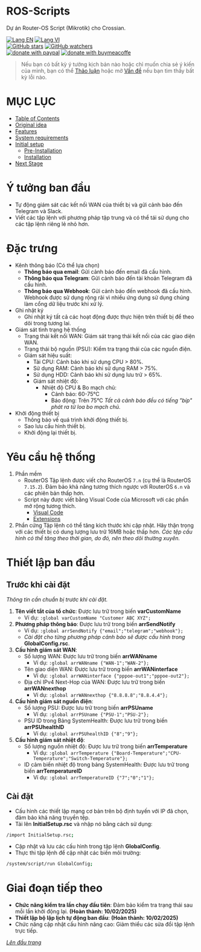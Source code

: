 # ROS-Scripts
Dự án Router-OS Script (Mikrotik) cho Crossian.

[![Lang EN](https://img.shields.io/badge/lang-en-yellow)](https://github.com/quachdoduy/ROS-Scripts/blob/main/README.md)
[![Lang VI](https://img.shields.io/badge/lang-vi-green)](https://github.com/quachdoduy/Mikrotik-RouterOS-Script/blob/main/README.vi.md)<br/>
[![GitHub stars](https://img.shields.io/github/stars/quachdoduy/ROS-Scripts?logo=GitHub&style=flat&color=red)](https://github.com/quachdoduy/ROS-Scripts/stargazers)
[![GitHub watchers](https://img.shields.io/github/watchers/quachdoduy/ROS-Scripts?logo=GitHub&style=flat&color=blue)](https://github.com/quachdoduy/ROS-Scripts/watchers)<br/>
[![donate with paypal](https://img.shields.io/badge/Like_it%3F-Donate!-green?logo=githubsponsors&logoColor=orange&style=flat)](https://paypal.me/quachdoduy)
[![donate with buymeacoffe](https://img.shields.io/badge/Like_it%3F-Donate!-blue?logo=githubsponsors&logoColor=orange&style=flat)](https://buymeacoffee.com/quachdoduy)

>Nếu bạn có bất kỳ ý tưởng kịch bản nào hoặc chỉ muốn chia sẻ ý kiến ​​của mình, bạn có thể [Thảo luận](https://github.com/quachdoduy/ROS-Scripts/discussions/) hoặc mở [Vấn đề](https://github.com/quachdoduy/ROS-Scripts/issues) nếu bạn tìm thấy bất kỳ lỗi nào.

# MỤC LỤC
- [Table of Contents](#table-of-contents)
- [Original idea](#original-idea)
- [Features](#features)
- [System requirements](#system-requirements)
- [Initial setup](#initial-setup)
    - [Pre-Installation](#pre-installation)
    - [Installation](#installation)
- [Next Stage](#next-stage)

# Ý tưởng ban đầu
- Tự động giám sát các kết nối WAN của thiết bị và gửi cảnh báo đến Telegram và Slack.
- Viết các tập lệnh với phương pháp tập trung và có thể tái sử dụng cho các tập lệnh riêng lẻ nhỏ hơn.

# Đặc trưng
- Kênh thông báo (Có thể lựa chọn)
    - **Thông báo qua email**: Gửi cảnh báo đến email đã cấu hình.
    - **Thông báo qua Telegram**: Gửi cảnh báo đến tài khoản Telegram đã cấu hình.
    - **Thông báo qua Webhook**: Gửi cảnh báo đến webhook đã cấu hình. Webhook được sử dụng rộng rãi vì nhiều ứng dụng sử dụng chúng làm cổng dữ liệu trước khi xử lý.
- Ghi nhật ký
    - Ghi nhật ký tất cả các hoạt động được thực hiện trên thiết bị để theo dõi trong tương lai.
- Giám sát tình trạng hệ thống
    - Trạng thái kết nối WAN: Giám sát trạng thái kết nối của các giao diện WAN.
    - Trạng thái bộ nguồn (PSU): Kiểm tra trạng thái của các nguồn điện.
    - Giám sát hiệu suất:
        - Tải CPU: Cảnh báo khi sử dụng CPU > 80%.
        - Sử dụng RAM: Cảnh báo khi sử dụng RAM > 75%.
        - Sử dụng HDD: Cảnh báo khi sử dụng lưu trữ > 65%.
        - Giám sát nhiệt độ:
            - Nhiệt độ CPU & Bo mạch chủ:
                - Cảnh báo: 60-75°C
                - Báo động: Trên 75°C
    *Tất cả cảnh báo đều có tiếng "bíp" phát ra từ loa bo mạch chủ.*
- Khởi động thiết bị
    - Thông báo về quá trình khởi động thiết bị.
    - Sao lưu cấu hình thiết bị.
    - Khởi động lại thiết bị.

# Yêu cầu hệ thống
1. Phần mềm
    - RouterOS
    Tập lệnh được viết cho RouterOS `7.n` (cụ thể là RouterOS `7.15.2`). Đảm bảo khả năng tương thích ngược với RouterOS `6.n` và các phiên bản thấp hơn.
    - Script này được viết bằng Visual Code của Microsoft với các phần mở rộng tương thích.
        - [Visual Code](https://code.visualstudio.com/download)
        - [Extensions](https://github.com/devMikeUA/vscode_mikrotik_routeros_script)
2. Phần cứng
Tập lệnh có thể tăng kích thước khi cập nhật. Hãy thận trọng với các thiết bị có dung lượng lưu trữ 16MB hoặc thấp hơn.
*Các tệp cấu hình có thể tăng theo thời gian, do đó, nên theo dõi thường xuyên.*

# Thiết lập ban đầu
## Trước khi cài đặt
*Thông tin cần chuẩn bị trước khi cài đặt.*
1. **Tên viết tắt của tổ chức**: Được lưu trữ trong biến **varCustomName**
    - Ví dụ: `:global varCustomName "Customer ABC XYZ";`
2. **Phương pháp thông báo**: Được lưu trữ trong biến **arrSendNotify**
    - Ví dụ: `:global arrSendNotify {"email";"telegram";"webhook"};`
    - *Cài đặt cho từng phương pháp cảnh báo sẽ được cấu hình trong* **GlobalConfig.rsc**.
3. **Cấu hình giám sát WAN**:
    - Số lượng WAN: Được lưu trữ trong biến **arrWANname**
        - Ví dụ: `:global arrWANname {"WAN-1";"WAN-2"};`
    - Tên giao diện WAN: Được lưu trữ trong biến **arrWANinterface**
        - Ví dụ: `:global arrWANinterface {"pppoe-out1";"pppoe-out2"};`
    - Địa chỉ IPv4 Next-Hop của WAN: Được lưu trữ trong biến **arrWANnexthop**
        - Ví dụ: `:global arrWANnexthop {"8.8.8.8";"8.8.4.4"};`
4. **Cấu hình giám sát nguồn điện**:
    - Số lượng PSU: Được lưu trữ trong biến **arrPSUname**
        - Ví dụ: `:global arrPSUname {"PSU-1";"PSU-2"};`
    - PSU ID trong Bảng SystemHealth: Được lưu trữ trong biến **arrPSUhealthID**
        - Ví dụ: `:global arrPSUhealthID {"8";"9"};`
5. **Cấu hình giám sát nhiệt độ**:
    - Số lượng nguồn nhiệt độ: Được lưu trữ trong biến **arrTemperature**
        - Ví dụ: `:global arrTemperature {"Board-Temperature";"CPU-Temperature";"Switch-Temperature"};`
    - ID cảm biến nhiệt độ trong bảng SystemHealth: Được lưu trữ trong biến **arrTemperatureID**
        - Ví dụ: `:global arrTemperatureID {"7";"0";"1"};`
## Cài đặt
- Cấu hình các thiết lập mạng cơ bản trên bộ định tuyến với IP đã chọn, đảm bảo khả năng truyền tệp.
- Tải lên **InitialSetup.rsc** và nhập nó bằng cách sử dụng:
```bash
/import InitialSetup.rsc;
```
- Cập nhật và lưu các cấu hình trong tập lệnh **GlobalConfig**.
- Thực thi tập lệnh để cập nhật các biến môi trường: 
```bash
/system/script/run GlobalConfig;
```

# Giai đoạn tiếp theo
- **Chức năng kiểm tra lần chạy đầu tiên**: Đảm bảo kiểm tra trạng thái sau mỗi lần khởi động lại. **(Hoàn thành: 10/02/2025)**
- **Thiết lập bộ lập lịch tự động ban đầu**: **(Hoàn thành: 10/02/2025)**
- Chức năng cập nhật cấu hình nâng cao: Giảm thiểu các sửa đổi tập lệnh trực tiếp.

*[Lên đầu trang](#ros-scripts)*
